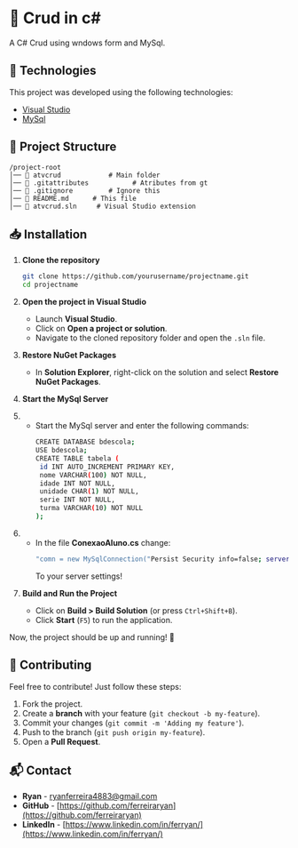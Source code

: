# 📌 Crud in c#

A C# Crud using wndows form and MySql. 

## 🚀 Technologies

This project was developed using the following technologies:

- [Visual Studio](https://visualstudio.microsoft.com/pt-br/)
- [MySql](https://www.mysql.com/)

## 📂 Project Structure

```
/project-root
│── 📁 atvcrud            # Main folder
│── 📝 .gitattributes           # Atributes from gt
│── 📝 .gitignore         # Ignore this
│── 📄 README.md      # This file
│── 📄 atvcrud.sln     # Visual Studio extension
```

## 📥 Installation

1. **Clone the repository**
   ```sh
   git clone https://github.com/yourusername/projectname.git
   cd projectname
   ```

2. **Open the project in Visual Studio**
   - Launch **Visual Studio**.
   - Click on **Open a project or solution**.
   - Navigate to the cloned repository folder and open the `.sln` file.

3. **Restore NuGet Packages**
   - In **Solution Explorer**, right-click on the solution and select **Restore NuGet Packages**.

3. **Start the MySql Server**
   
5. - Start the MySql server and enter the following commands:
     ```sh
     CREATE DATABASE bdescola;
     USE bdescola;
     CREATE TABLE tabela (
      id INT AUTO_INCREMENT PRIMARY KEY,
      nome VARCHAR(100) NOT NULL,
      idade INT NOT NULL,
      unidade CHAR(1) NOT NULL,
      serie INT NOT NULL,
      turma VARCHAR(10) NOT NULL
     );
     ```
     
6. - In the file **ConexaoAluno.cs** change:
     ```sh
     "comn = new MySqlConnection("Persist Security info=false; server=localhost; database=bdescola; user=root; pwd=****;");"
     ```
     To your server settings!

7. **Build and Run the Project**
   - Click on **Build > Build Solution** (or press `Ctrl+Shift+B`).
   - Click **Start** (`F5`) to run the application.

Now, the project should be up and running! 🚀


## 🤝 Contributing

Feel free to contribute! Just follow these steps:

1. Fork the project.
2. Create a **branch** with your feature (`git checkout -b my-feature`).
3. Commit your changes (`git commit -m 'Adding my feature'`).
4. Push to the branch (`git push origin my-feature`).
5. Open a **Pull Request**.

## 📬 Contact

- **Ryan** - [ryanferreira4883@gmail.com](mailto:ryanferreira4883@gmail.com)
- **GitHub** - [https://github.com/ferreiraryan](https://github.com/ferreiraryan)
- **LinkedIn** - [https://www.linkedin.com/in/ferryan/](https://www.linkedin.com/in/ferryan/)
